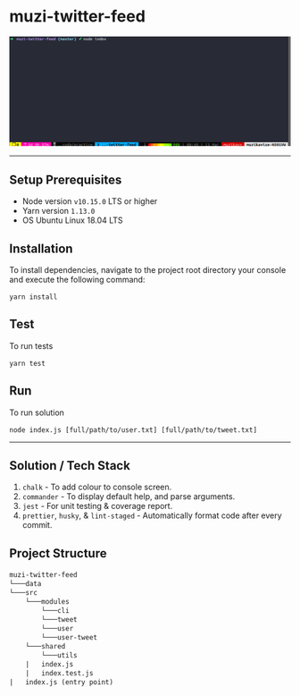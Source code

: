 # muzi-twitter-feed

[![muzi-twitter-feed](muzi-twitter-feed.gif)](muzi-twitter-feed.gif)

---------------------
## Setup Prerequisites
* Node version `v10.15.0` LTS or higher
* Yarn version `1.13.0`
* OS Ubuntu Linux 18.04 LTS

## Installation
To install dependencies, navigate to the project root directory your console and execute the following command:
```shell
yarn install
```

## Test
To run tests
```shell
yarn test
```

## Run
To run solution
```shell
node index.js [full/path/to/user.txt] [full/path/to/tweet.txt]
```

---------------------
## Solution / Tech Stack
1. `chalk` - To add colour to console screen.
2. `commander` - To display default help, and parse arguments.
3. `jest` - For unit testing & coverage report.
4. `prettier`, `husky`, & `lint-staged` - Automatically format code after every commit.

## Project Structure
```
muzi-twitter-feed
└───data
└───src
    └───modules
        └───cli
        └───tweet
        └───user
        └───user-tweet
    └───shared
        └───utils
    |   index.js
    |   index.test.js
|   index.js (entry point)
```